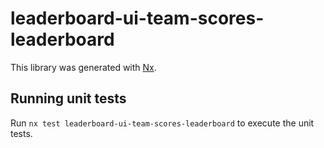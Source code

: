 # leaderboard-ui-team-scores-leaderboard

This library was generated with [Nx](https://nx.dev).

## Running unit tests

Run `nx test leaderboard-ui-team-scores-leaderboard` to execute the unit tests.
